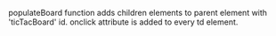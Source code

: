 populateBoard function adds children elements to parent element with 'ticTacBoard' id.
onclick attribute is added to every td element.
